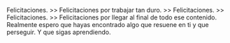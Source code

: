 Felicitaciones. >> Felicitaciones por trabajar tan duro. >> Felicitaciones. >> Felicitaciones. >> Felicitaciones por llegar al final
de todo ese contenido. Realmente espero que hayas encontrado
algo que resuene en ti y que perseguir.
Y que sigas aprendiendo.
